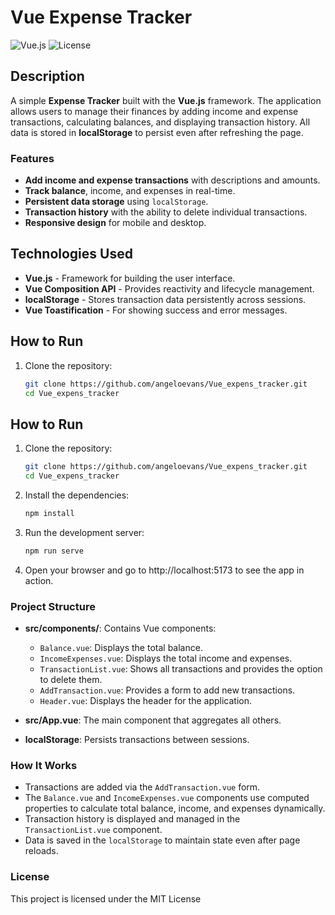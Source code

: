# Vue Expense Tracker

![Vue.js](https://img.shields.io/badge/Vue-3-brightgreen)
![License](https://img.shields.io/badge/License-MIT-green.svg)

## Description

A simple **Expense Tracker** built with the **Vue.js** framework. The application allows users to manage their finances by adding income and expense transactions, calculating balances, and displaying transaction history. All data is stored in **localStorage** to persist even after refreshing the page.

### Features
- **Add income and expense transactions** with descriptions and amounts.
- **Track balance**, income, and expenses in real-time.
- **Persistent data storage** using `localStorage`.
- **Transaction history** with the ability to delete individual transactions.
- **Responsive design** for mobile and desktop.

## Technologies Used
- **Vue.js** - Framework for building the user interface.
- **Vue Composition API** - Provides reactivity and lifecycle management.
- **localStorage** - Stores transaction data persistently across sessions.
- **Vue Toastification** - For showing success and error messages.

## How to Run

1. Clone the repository:
   ```bash
   git clone https://github.com/angeloevans/Vue_expens_tracker.git
   cd Vue_expens_tracker

## How to Run

1. Clone the repository:
   ```bash
   git clone https://github.com/angeloevans/Vue_expens_tracker.git
   cd Vue_expens_tracker
   ```
2. Install the dependencies:
    ```bash
    npm install 
    ```
3. Run the development server:
    ```bash
    npm run serve 
    ```
4. Open your browser and go to http://localhost:5173 to see the app in action.

### Project Structure

- **src/components/**: Contains Vue components:
  - `Balance.vue`: Displays the total balance.
  - `IncomeExpenses.vue`: Displays the total income and expenses.
  - `TransactionList.vue`: Shows all transactions and provides the option to delete them.
  - `AddTransaction.vue`: Provides a form to add new transactions.
  - `Header.vue`: Displays the header for the application.
  
- **src/App.vue**: The main component that aggregates all others.

- **localStorage**: Persists transactions between sessions.

### How It Works

- Transactions are added via the `AddTransaction.vue` form.
- The `Balance.vue` and `IncomeExpenses.vue` components use computed properties to calculate total balance, income, and expenses dynamically.
- Transaction history is displayed and managed in the `TransactionList.vue` component.
- Data is saved in the `localStorage` to maintain state even after page reloads.

### License
This project is licensed under the MIT License 

